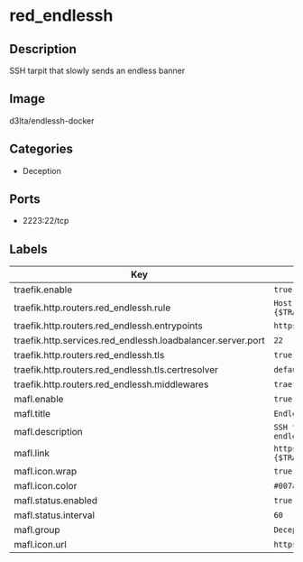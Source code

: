 # red_endlessh

## Description
SSH tarpit that slowly sends an endless banner

## Image
d3lta/endlessh-docker

## Categories
- Deception

## Ports
- 2223:22/tcp

## Labels
| Key | Value |
|-----|-------|
| traefik.enable | ```true``` |
| traefik.http.routers.red_endlessh.rule | ```Host(`red_endlessh.{$TRAEFIK_INGRESS_DOMAIN}`)``` |
| traefik.http.routers.red_endlessh.entrypoints | ```https``` |
| traefik.http.services.red_endlessh.loadbalancer.server.port | ```22``` |
| traefik.http.routers.red_endlessh.tls | ```true``` |
| traefik.http.routers.red_endlessh.tls.certresolver | ```default``` |
| traefik.http.routers.red_endlessh.middlewares | ```traefik-forward-auth``` |
| mafl.enable | ```true``` |
| mafl.title | ```Endlessh tarpit``` |
| mafl.description | ```SSH tarpit that slowly sends an endless banner``` |
| mafl.link | ```https://red_endlessh.{$TRAEFIK_INGRESS_DOMAIN}``` |
| mafl.icon.wrap | ```true``` |
| mafl.icon.color | ```#007acc``` |
| mafl.status.enabled | ```true``` |
| mafl.status.interval | ```60``` |
| mafl.group | ```Deception``` |
| mafl.icon.url | ```https://i.imgur.com/lsGCqxD.png``` |

